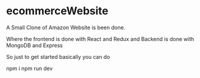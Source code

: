 # ecommerceWebsite

A Small Clone of Amazon Website is been done.

Where the frontend is done with React and Redux
and Backend is done with MongoDB and Express

So just to get started basically you can do

npm i
npm run dev
